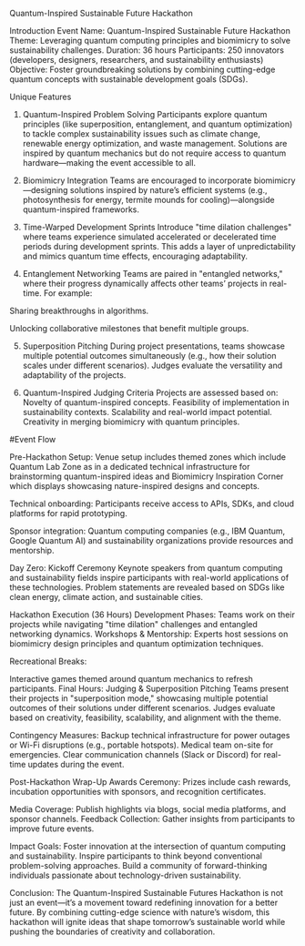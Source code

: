 Quantum-Inspired Sustainable Future Hackathon

Introduction
Event Name: Quantum-Inspired Sustainable Future Hackathon
Theme: Leveraging quantum computing principles and biomimicry to solve sustainability challenges.
Duration: 36 hours
Participants: 250 innovators (developers, designers, researchers, and sustainability enthusiasts)
Objective: Foster groundbreaking solutions by combining cutting-edge quantum concepts with sustainable development goals (SDGs).

Unique Features
1. Quantum-Inspired Problem Solving
Participants explore quantum principles (like superposition, entanglement, and quantum optimization) to tackle complex sustainability issues such as climate change, renewable energy optimization, and waste management.
Solutions are inspired by quantum mechanics but do not require access to quantum hardware—making the event accessible to all.

2. Biomimicry Integration
Teams are encouraged to incorporate biomimicry—designing solutions inspired by nature’s efficient systems (e.g., photosynthesis for energy, termite mounds for cooling)—alongside quantum-inspired frameworks.

3. Time-Warped Development Sprints
Introduce "time dilation challenges" where teams experience simulated accelerated or decelerated time periods during development sprints. This adds a layer of unpredictability and mimics quantum time effects, encouraging adaptability.

4. Entanglement Networking
Teams are paired in "entangled networks," where their progress dynamically affects other teams’ projects in real-time. For example:

Sharing breakthroughs in algorithms.

Unlocking collaborative milestones that benefit multiple groups.

5. Superposition Pitching
During project presentations, teams showcase multiple potential outcomes simultaneously (e.g., how their solution scales under different scenarios). Judges evaluate the versatility and adaptability of the projects.

6. Quantum-Inspired Judging Criteria
Projects are assessed based on:
Novelty of quantum-inspired concepts.
Feasibility of implementation in sustainability contexts.
Scalability and real-world impact potential.
Creativity in merging biomimicry with quantum principles.

#Event Flow

Pre-Hackathon Setup:
Venue setup includes themed zones which include Quantum Lab Zone as in a dedicated technical infrastructure for brainstorming quantum-inspired ideas and Biomimicry Inspiration Corner which displays showcasing nature-inspired designs and concepts.

Technical onboarding:
Participants receive access to APIs, SDKs, and cloud platforms for rapid prototyping.

Sponsor integration:
Quantum computing companies (e.g., IBM Quantum, Google Quantum AI) and sustainability organizations provide resources and mentorship.

Day Zero: Kickoff Ceremony
Keynote speakers from quantum computing and sustainability fields inspire participants with real-world applications of these technologies.
Problem statements are revealed based on SDGs like clean energy, climate action, and sustainable cities.

Hackathon Execution (36 Hours)
Development Phases:
Teams work on their projects while navigating "time dilation" challenges and entangled networking dynamics.
Workshops & Mentorship:
Experts host sessions on biomimicry design principles and quantum optimization techniques.

Recreational Breaks:

Interactive games themed around quantum mechanics to refresh participants.
Final Hours: Judging & Superposition Pitching
Teams present their projects in "superposition mode," showcasing multiple potential outcomes of their solutions under different scenarios.
Judges evaluate based on creativity, feasibility, scalability, and alignment with the theme.

Contingency Measures:
Backup technical infrastructure for power outages or Wi-Fi disruptions (e.g., portable hotspots).
Medical team on-site for emergencies.
Clear communication channels (Slack or Discord) for real-time updates during the event.

Post-Hackathon Wrap-Up
Awards Ceremony:
Prizes include cash rewards, incubation opportunities with sponsors, and recognition certificates.

Media Coverage:
Publish highlights via blogs, social media platforms, and sponsor channels.
Feedback Collection:
Gather insights from participants to improve future events.

Impact Goals:
Foster innovation at the intersection of quantum computing and sustainability.
Inspire participants to think beyond conventional problem-solving approaches.
Build a community of forward-thinking individuals passionate about technology-driven sustainability.

Conclusion:
The Quantum-Inspired Sustainable Futures Hackathon is not just an event—it’s a movement toward redefining innovation for a better future. By combining cutting-edge science with nature’s wisdom, this hackathon will ignite ideas that shape tomorrow’s sustainable world while pushing the boundaries of creativity and collaboration.
